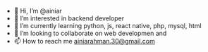 - 👋 Hi, I’m @ainiar
- 👀 I’m interested in backend developer
- 🌱 I’m currently learning python, js, react native, php, mysql, html
- 💞️ I’m looking to collaborate on web developmen and 
- 📫 How to reach me ainiarahman.30@gmail.com

<!---
ainiar/ainiar is a ✨ special ✨ repository because its `README.md` (this file) appears on your GitHub profile.
You can click the Preview link to take a look at your changes.
--->
